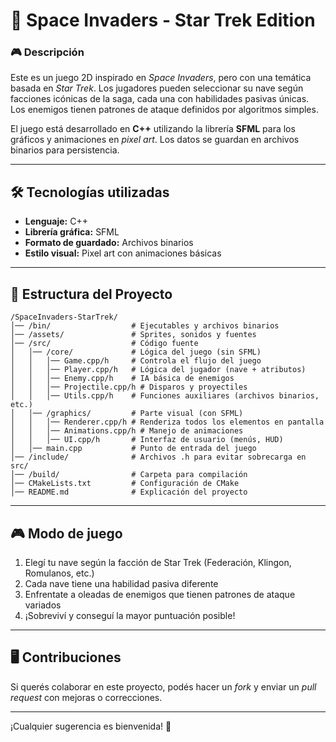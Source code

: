 # 🚀 Space Invaders - Star Trek Edition

### 🎮 Descripción

Este es un juego 2D inspirado en _Space Invaders_, pero con una temática basada en _Star Trek_. Los jugadores pueden seleccionar su nave según facciones icónicas de la saga, cada una con habilidades pasivas únicas. Los enemigos tienen patrones de ataque definidos por algoritmos simples.

El juego está desarrollado en **C++** utilizando la librería **SFML** para los gráficos y animaciones en _pixel art_. Los datos se guardan en archivos binarios para persistencia.

---

## 🛠️ Tecnologías utilizadas

- **Lenguaje:** C++
- **Librería gráfica:** SFML
- **Formato de guardado:** Archivos binarios
- **Estilo visual:** Pixel art con animaciones básicas

---

## 📂 Estructura del Proyecto

```
/SpaceInvaders-StarTrek/
│── /bin/                  # Ejecutables y archivos binarios
│── /assets/               # Sprites, sonidos y fuentes
│── /src/                  # Código fuente
│   │── /core/             # Lógica del juego (sin SFML)
│   │   │── Game.cpp/h     # Controla el flujo del juego
│   │   │── Player.cpp/h   # Lógica del jugador (nave + atributos)
│   │   │── Enemy.cpp/h    # IA básica de enemigos
│   │   │── Projectile.cpp/h # Disparos y proyectiles
│   │   │── Utils.cpp/h    # Funciones auxiliares (archivos binarios, etc.)
│   │── /graphics/         # Parte visual (con SFML)
│   │   │── Renderer.cpp/h # Renderiza todos los elementos en pantalla
│   │   │── Animations.cpp/h # Manejo de animaciones
│   │   │── UI.cpp/h       # Interfaz de usuario (menús, HUD)
│   │── main.cpp           # Punto de entrada del juego
│── /include/              # Archivos .h para evitar sobrecarga en src/
│── /build/                # Carpeta para compilación
│── CMakeLists.txt         # Configuración de CMake
│── README.md              # Explicación del proyecto
```

---

## 🎮 Modo de juego

1. Elegí tu nave según la facción de Star Trek (Federación, Klingon, Romulanos, etc.)
2. Cada nave tiene una habilidad pasiva diferente
3. Enfrentate a oleadas de enemigos que tienen patrones de ataque variados
4. ¡Sobreviví y conseguí la mayor puntuación posible!

---

## 🖥️ Contribuciones

Si querés colaborar en este proyecto, podés hacer un _fork_ y enviar un _pull request_ con mejoras o correcciones.

---

¡Cualquier sugerencia es bienvenida! 🚀
